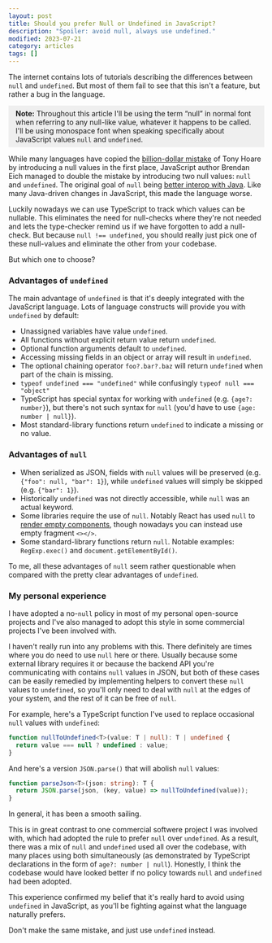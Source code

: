 ```yaml
---
layout: post
title: Should you prefer Null or Undefined in JavaScript?
description: "Spoiler: avoid null, always use undefined."
modified: 2023-07-21
category: articles
tags: []
---
```


The internet contains lots of tutorials describing the differences between `null` and `undefined`.
But most of them fail to see that this isn't a feature, but rather a bug in the language.

<p style="background: #efefef; padding: 0.5em 1em">
<strong>Note:</strong> Throughout this article I'll be using the term “null” in normal font
when referring to any null-like value, whatever it happens to be called.
I'll be using monospace font when speaking specifically about JavaScript values
<code>null</code> and <code>undefined</code>.
</p>

While many languages have copied the [billion-dollar mistake][null-mistake] of Tony Hoare
by introducing a null values in the first place,
JavaScript author Brendan Eich managed to double the mistake by introducing two null values:
`null` and `undefined`.
The original goal of `null` being [better interop with Java][java-interop].
Like many Java-driven changes in JavaScript, this made the language worse.

Luckily nowadays we can use TypeScript to track which values can be nullable.
This eliminates the need for null-checks where they're not needed and
lets the type-checker remind us if we have forgotten to add a null-check.
But because `null !== undefined`, you should really just pick one of these
null-values and eliminate the other from your codebase.

But which one to choose?

### Advantages of `undefined`

The main advantage of `undefined` is that it's deeply integrated with the JavaScript language.
Lots of language constructs will provide you with `undefined` by default:

- Unassigned variables have value `undefined`.
- All functions without explicit return value return `undefined`.
- Optional function arguments default to `undefined`.
- Accessing missing fields in an object or array will result in `undefined`.
- The optional chaining operator `foo?.bar?.baz` will return `undefined` when part of the chain is missing.
- `typeof undefined === "undefined"` while confusingly `typeof null === "object"`
- TypeScript has special syntax for working with `undefined` (e.g. `{age?: number}`),
  but there's not such syntax for `null` (you'd have to use `{age: number | null}`).
- Most standard-library functions return `undefined` to indicate a missing or no value.

### Advantages of `null`

- When serialized as JSON, fields with `null` values will be preserved (e.g. `{"foo": null, "bar": 1}`),
  while `undefined` values will simply be skipped (e.g. `{"bar": 1}`).
- Historically `undefined` was not directly accessible, while `null` was an actual keyword.
- Some libraries require the use of `null`.
  Notably React has used `null` to [render empty components][react-null],
  though nowadays you can instead use empty fragment `<></>`.
- Some standard-library functions return `null`.
  Notable examples: `RegExp.exec()` and `document.getElementById()`.

To me, all these advantages of `null` seem rather questionable when compared
with the pretty clear advantages of `undefined`.

### My personal experience

I have adopted a no-`null` policy in most of my personal open-source projects
and I've also managed to adopt this style in some commercial projects I've been
involved with.

I haven't really run into any problems with this.
There definitely are times where you do need to use `null` here or there.
Usually because some external library requires it or because the backend API
you're communicating with contains `null` values in JSON, but both of these
cases can be easily remedied by implementing helpers to convert these
`null` values to `undefined`, so you'll only need to deal with `null` at the
edges of your system, and the rest of it can be free of `null`.

For example, here's a TypeScript function I've used
to replace occasional `null` values with `undefined`:

```ts
function nullToUndefined<T>(value: T | null): T | undefined {
  return value === null ? undefined : value;
}
```

And here's a version `JSON.parse()` that will abolish `null` values:

```ts
function parseJson<T>(json: string): T {
  return JSON.parse(json, (key, value) => nullToUndefined(value));
}
```

In general, it has been a smooth sailing.

This is in great contrast to one commercial softwere project I was involved with,
which had adopted the rule to prefer `null` over `undefined`.
As a result, there was a mix of `null` and `undefined` used all over the codebase,
with many places using both simultaneously (as demonstrated by TypeScript
declarations in the form of `age?: number | null`).
Honestly, I think the codebase would have looked better
if no policy towards `null` and `undefined` had been adopted.

This experience confirmed my belief that it's really hard to avoid using `undefined`
in JavaScript, as you'll be fighting against what the language naturally prefers.

Don't make the same mistake, and just use `undefined` instead.

[null-mistake]: https://www.infoq.com/presentations/Null-References-The-Billion-Dollar-Mistake-Tony-Hoare/
[java-interop]: https://twitter.com/BrendanEich/status/1271993445180010496?s=20
[react-null]: https://legacy.reactjs.org/blog/2014/07/17/react-v0.11.html#rendering-to-null
